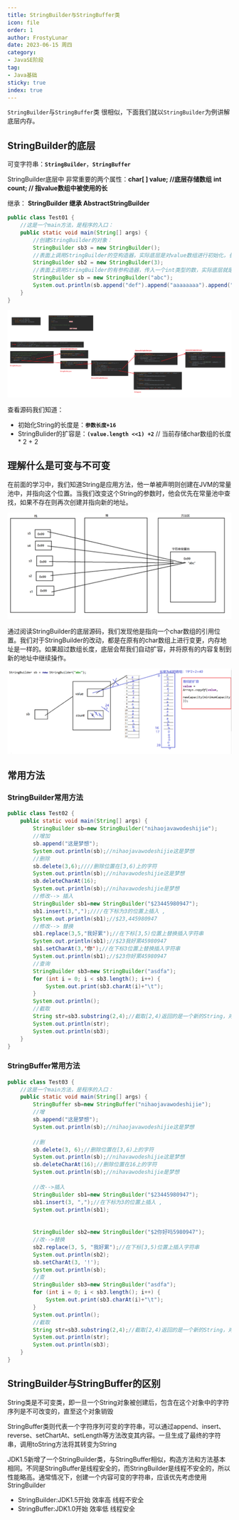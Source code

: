 ```yaml
---
title: StringBuilder与StringBuffer类
icon: file
order: 1
author: FrostyLunar
date: 2023-06-15 周四
category:
- JavaSE阶段
tag:
- Java基础
sticky: true
index: true
---
```


`StringBuilder`与`StringBuffer`类 很相似，下面我们就以`StringBuilder`为例讲解底层内存。

## StringBuilder的底层

可变字符串：**`StringBuilder`**，**`StringBuffer`**

StringBuilder底层中  非常重要的两个属性：**char[ ] value;  //底层存储数组**      **int count;  // 指value数组中被使用的长**

继承： **StringBuilder 继承 AbstractStringBuilder**

```java
public class Test01 {
    //这是一个main方法，是程序的入口：
    public static void main(String[] args) {
        //创建StringBuilder的对象：
        StringBuilder sb3 = new StringBuilder();
        //表面上调用StringBuilder的空构造器，实际底层是对value数组进行初始化，长度为16
        StringBuilder sb2 = new StringBuilder(3);
        //表面上调用StringBuilder的有参构造器，传入一个int类型的数，实际底层就是对value数组进行初始化，长度为你传入的数字
        StringBuilder sb = new StringBuilder("abc");
        System.out.println(sb.append("def").append("aaaaaaaa").append("bbb").append("ooooooo").toString());;//链式调用方式：return this
    }
}
```

![](./image/image_DCbQ_BuSiP.png)

查看源码我们知道：
- 初始化String的长度是：**`参数长度+16`**
- StringBulider的扩容是：**`(value.length <<1) +2`**     // 当前存储char数组的长度 \* 2 + 2

## 理解什么是可变与不可变

在前面的学习中，我们知道String是应用方法，他一单被声明则创建在JVM的常量池中，并指向这个位置。当我们改变这个String的参数时，他会优先在常量池中查找，如果不存在则再次创建并指向新的地址。

![](./image/image_mLLhaW57fs.png)

通过阅读StringBuilder的底层源码，我们发现他是指向一个char数组的引用位置。我们对于StringBuilder的改动，都是在原有的char数组上进行变更，内存地址是一样的。如果超过数组长度，底层会帮我们自动扩容，并将原有的内容复制到新的地址中继续操作。

![](./image/image_QTi9gBjN0S.png)

## 常用方法

### StringBuilder常用方法

```java
public class Test02 {
    public static void main(String[] args) {
        StringBuilder sb=new StringBuilder("nihaojavawodeshijie");
        //增加
        sb.append("这是梦想");
        System.out.println(sb);//nihaojavawodeshijie这是梦想
        //删除
        sb.delete(3,6);////删除位置在[3,6)上的字符
        System.out.println(sb);//nihavawodeshijie这是梦想
        sb.deleteCharAt(16);
        System.out.println(sb);//nihavawodeshijie是梦想
        //修改--> 插入
        StringBuilder sb1=new StringBuilder("$23445980947");
        sb1.insert(3,",");////在下标为3的位置上插入 ,
        System.out.println(sb1);//$23,445980947
        //修改--> 替换
        sb1.replace(3,5,"我好累");//在下标[3,5)位置上替换插入字符串
        System.out.println(sb1);//$23我好累45980947
        sb1.setCharAt(3,'你');//在下标3位置上替换插入字符串
        System.out.println(sb1);//$23你好累45980947
        //查询
        StringBuilder sb3=new StringBuilder("asdfa");
        for (int i = 0; i < sb3.length(); i++) {
            System.out.print(sb3.charAt(i)+"\t");
        }
        System.out.println();
        //截取
        String str=sb3.substring(2,4);//截取[2,4)返回的是一个新的String，对StringBuilder没有影响
        System.out.println(str);
        System.out.println(sb3);
    }
}
```

### StringBuffer常用方法

```java
public class Test03 {
    //这是一个main方法，是程序的入口：
    public static void main(String[] args) {
        StringBuffer sb=new StringBuffer("nihaojavawodeshijie");
        //增
        sb.append("这是梦想");
        System.out.println(sb);//nihaojavawodeshijie这是梦想
        
        //删
        sb.delete(3, 6);//删除位置在[3,6)上的字符
        System.out.println(sb);//nihavawodeshijie这是梦想
        sb.deleteCharAt(16);//删除位置在16上的字符
        System.out.println(sb);//nihavawodeshijie是梦想
        
        //改-->插入
        StringBuilder sb1=new StringBuilder("$23445980947");
        sb1.insert(3, ",");//在下标为3的位置上插入 ,
        System.out.println(sb1);
        
        
        StringBuilder sb2=new StringBuilder("$2你好吗5980947");
        //改-->替换
        sb2.replace(3, 5, "我好累");//在下标[3,5)位置上插入字符串
        System.out.println(sb2);
        sb.setCharAt(3, '!');
        System.out.println(sb);
        //查
        StringBuilder sb3=new StringBuilder("asdfa");
        for (int i = 0; i < sb3.length(); i++) {
            System.out.print(sb3.charAt(i)+"\t");
        }
        System.out.println();
        //截取
        String str=sb3.substring(2,4);//截取[2,4)返回的是一个新的String，对StringBuilder没有影响
        System.out.println(str);
        System.out.println(sb3);
    }
}
```

## StringBuilder与StringBuffer的区别

String类是不可变类，即一旦一个String对象被创建后，包含在这个对象中的字符序列是不可改变的，直至这个对象销毁

StringBuffer类则代表一个字符序列可变的字符串，可以通过append、insert、reverse、setChartAt、setLength等方法改变其内容。一旦生成了最终的字符串，调用toString方法将其转变为String

JDK1.5新增了一个StringBuilder类，与StringBuffer相似，构造方法和方法基本相同。不同是StringBuffer是线程安全的，而StringBuilder是线程不安全的，所以性能略高。通常情况下，创建一个内容可变的字符串，应该优先考虑使用StringBuilder

- StringBuilder:JDK1.5开始  效率高   线程不安全
- StringBuffer:JDK1.0开始   效率低    线程安全
